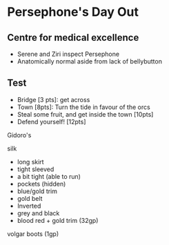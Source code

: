 # Persephone's Day Out

## Centre for medical excellence

- Serene and Ziri inspect Persephone
- Anatomically normal aside from lack of bellybutton



## Test

- Bridge [3 pts]: get across
- Town [8pts]: Turn the tide in favour of the orcs
- Steal some fruit, and get inside the town [10pts]
- Defend yourself! [12pts]

Gidoro's    

silk

- long skirt 
- tight sleeved
- a bit tight (able to run)
- pockets (hidden)
- blue/gold trim
- gold belt
- Inverted
- grey and black
- blood red + gold trim (32gp)

volgar boots (1gp)